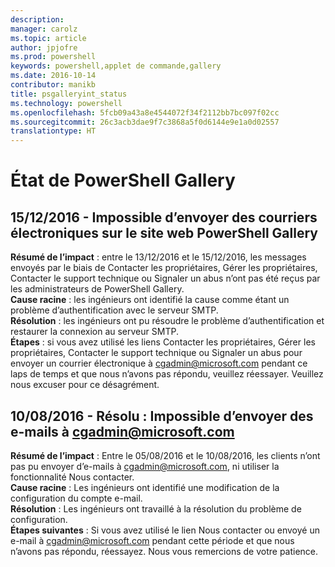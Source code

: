 ```yaml
---
description: 
manager: carolz
ms.topic: article
author: jpjofre
ms.prod: powershell
keywords: powershell,applet de commande,gallery
ms.date: 2016-10-14
contributor: manikb
title: psgalleryint_status
ms.technology: powershell
ms.openlocfilehash: 5fcb09a43a8e4544072f34f2112bb7bc097f02cc
ms.sourcegitcommit: 26c3acb3dae9f7c3868a5f0d6144e9e1a0d02557
translationtype: HT
---
```

<a name="powershell-gallery-status"></a>État de PowerShell Gallery
=========================

## <a name="12152016---unable-to-send-emails-via-powershellgallery-website"></a>15/12/2016 - Impossible d’envoyer des courriers électroniques sur le site web PowerShell Gallery

__Résumé de l’impact__ : entre le 13/12/2016 et le 15/12/2016, les messages envoyés par le biais de Contacter les propriétaires, Gérer les propriétaires, Contacter le support technique ou Signaler un abus n’ont pas été reçus par les administrateurs de PowerShell Gallery.  
__Cause racine__ : les ingénieurs ont identifié la cause comme étant un problème d’authentification avec le serveur SMTP.  
__Résolution__ : les ingénieurs ont pu résoudre le problème d’authentification et restaurer la connexion au serveur SMTP.  
__Étapes__ : si vous avez utilisé les liens Contacter les propriétaires, Gérer les propriétaires, Contacter le support technique ou Signaler un abus pour envoyer un courrier électronique à cgadmin@microsoft.com pendant ce laps de temps et que nous n’avons pas répondu, veuillez réessayer. Veuillez nous excuser pour ce désagrément.   


## <a name="8102016---resolved-unable-to-send-emails-to-cgadminmicrosoftcom"></a>10/08/2016 - Résolu : Impossible d’envoyer des e-mails à cgadmin@microsoft.com
__Résumé de l’impact__ : Entre le 05/08/2016 et le 10/08/2016, les clients n’ont pas pu envoyer d’e-mails à cgadmin@microsoft.com, ni utiliser la fonctionnalité Nous contacter.  
__Cause racine__ : Les ingénieurs ont identifié une modification de la configuration du compte e-mail.  
__Résolution__ : Les ingénieurs ont travaillé à la résolution du problème de configuration.  
__Étapes suivantes__ : Si vous avez utilisé le lien Nous contacter ou envoyé un e-mail à cgadmin@microsoft.com pendant cette période et que nous n’avons pas répondu, réessayez. Nous vous remercions de votre patience.


